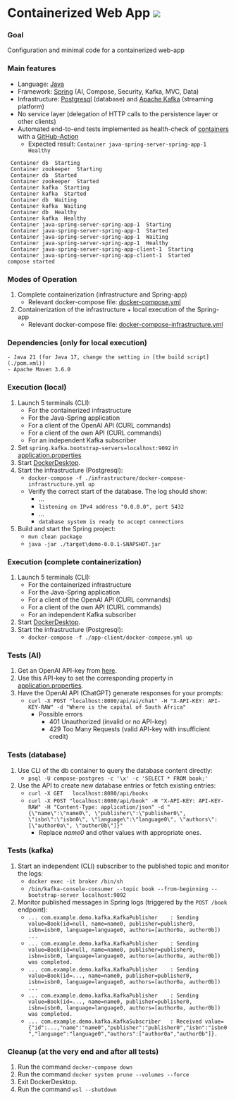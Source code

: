 # Containerized Web App [![](https://github.com/nurlicht/Java-Spring-Server/actions/workflows/docker-compose.yml/badge.svg)](https://github.com/nurlicht/Java-Spring-Server/actions)

### Goal
Configuration and minimal code for a containerized web-app

### Main features
- Language: [Java](https://jdk.java.net/21/)
- Framework: [Spring](https://spring.io/) (AI, Compose, Security, Kafka, MVC, Data)
- Infrastructure: [Postgresql](https://www.postgresql.org/) (database) and [Apache Kafka](https://kafka.apache.org/) (streaming platform)
- No service layer (delegation of HTTP calls to the persistence layer or other clients)
- Automated end-to-end tests implemented as health-check of [containers](./app-client/docker-compose.yml) with a [GitHub-Action](./.github/workflows/docker-compose.yml)
    - Expected result: ```Container java-spring-server-spring-app-1  Healthy```
```
 Container db  Starting
 Container zookeeper  Starting
 Container db  Started
 Container zookeeper  Started
 Container kafka  Starting
 Container kafka  Started
 Container db  Waiting
 Container kafka  Waiting
 Container db  Healthy
 Container kafka  Healthy
 Container java-spring-server-spring-app-1  Starting
 Container java-spring-server-spring-app-1  Started
 Container java-spring-server-spring-app-1  Waiting
 Container java-spring-server-spring-app-1  Healthy
 Container java-spring-server-spring-app-client-1  Starting
 Container java-spring-server-spring-app-client-1  Started
compose started
```

### Modes of Operation
1. Complete containerization (infrastructure and Spring-app)
    - Relevant docker-compose file: [docker-compose.yml](./app-client/docker-compose.yml)
2. Containerization of the infrastructure + local execution of the Spring-app
    - Relevant docker-compose file: [docker-compose-infrastructure.yml](./infrastructure/docker-compose-infrastructure.yml)

### Dependencies (only for local execution)
    - Java 21 (for Java 17, change the setting in [the build script](./pom.xml))
    - Apache Maven 3.6.0

### Execution (local)
1. Launch 5 terminals (CLI):
    - For the containerized infrastructure
    - For the Java-Spring application
    - For a client of the OpenAI API (CURL commands)
    - For a client of the own API (CURL commands)
    - For an independent Kafka subscriber
2. Set ```spring.kafka.bootstrap-servers=localhost:9092``` in [application.properties](./src/main/resources/application.properties)
3. Start [DockerDesktop](https://www.docker.com/products/docker-desktop/).
4. Start the infrastructure (Postgresql):
    - ```docker-compose -f ./infrastructure/docker-compose-infrastructure.yml up```
    - Verify the correct start of the database. The log should show:
        - ...
        - ```listening on IPv4 address "0.0.0.0", port 5432```
        - ...
        - ```database system is ready to accept connections```
5. Build and start the Spring project:
    - ```mvn clean package```
    - ```java -jar ./target\demo-0.0.1-SNAPSHOT.jar```

### Execution (complete containerization)
1. Launch 5 terminals (CLI):
    - For the containerized infrastructure
    - For the Java-Spring application
    - For a client of the OpenAI API (CURL commands)
    - For a client of the own API (CURL commands)
    - For an independent Kafka subscriber
2. Start [DockerDesktop](https://www.docker.com/products/docker-desktop/).
3. Start the infrastructure (Postgresql):
    - ```docker-compose -f ./app-client/docker-compose.yml up```

### Tests (AI)
1. Get an OpenAI API-key from [here](https://platform.openai.com/api-keys).
2. Use this API-key to set the corresponding property in [application.properties](./src/main/resources/application.properties).
3. Have the OpenAI API (ChatGPT) generate responses for your prompts:
    - ```curl -X POST "localhost:8080/api/ai/chat" -H "X-API-KEY: API-KEY-RAW" -d "Where is the capital of South Africa"```
        - Possible errors
            - 401 Unauthorized (invalid or no API-key) 
            - 429 Too Many Requests (valid API-key with insufficient credit) 

### Tests (database)
1. Use CLI of the db container to query the database content directly:
    - ```psql -U compose-postgres -c '\x' -c 'SELECT * FROM book;'```
2. Use the API to create new database entries or fetch existing entries:
    - ```curl -X GET   localhost:8080/api/books```
    - ```curl -X POST "localhost:8080/api/book" -H "X-API-KEY: API-KEY-RAW" -H "Content-Type: application/json" -d "{\"name\":\"name0\", \"publisher\":\"publisher0\", \"isbn\":\"isbn0\", \"language\":\"language0\", \"authors\":[\"author0a\", \"author0b\"]}"```
        - Replace <i>name0</i> and other values with appropriate ones.

### Tests (kafka)
1. Start an independent (CLI) subscriber to the published topic and monitor the logs:
    - ```docker exec -it broker /bin/sh```
    - ```/bin/kafka-console-consumer --topic book --from-beginning --bootstrap-server localhost:9092```
2. Monitor published messages in Spring logs (triggered by the ```POST /book``` endpoint):
    - ```... com.example.demo.kafka.KafkaPublisher    : Sending value=Book(id=null, name=name0, publisher=publisher0, isbn=isbn0, language=language0, authors=[author0a, author0b]) ...```
    - ```... com.example.demo.kafka.KafkaPublisher    : Sending value=Book(id=null, name=name0, publisher=publisher0, isbn=isbn0, language=language0, authors=[author0a, author0b]) was completed.```
    - ```... com.example.demo.kafka.KafkaPublisher    : Sending value=Book(id=..., name=name0, publisher=publisher0, isbn=isbn0, language=language0, authors=[author0a, author0b]) ...```
    - ```... com.example.demo.kafka.KafkaPublisher    : Sending value=Book(id=..., name=name0, publisher=publisher0, isbn=isbn0, language=language0, authors=[author0a, author0b]) was completed.```
    - ```... com.example.demo.kafka.KafkaSubscriber   : Received value={"id":...,"name":"name0","publisher":"publisher0","isbn":"isbn0","language":"language0","authors":["author0a","author0b"]}.```

### Cleanup (at the very end and after all tests)
1. Run the command ```docker-compose down```
2. Run the command ```docker system prune --volumes --force```
3. Exit DockerDesktop.
4. Run the command ```wsl --shutdown```
